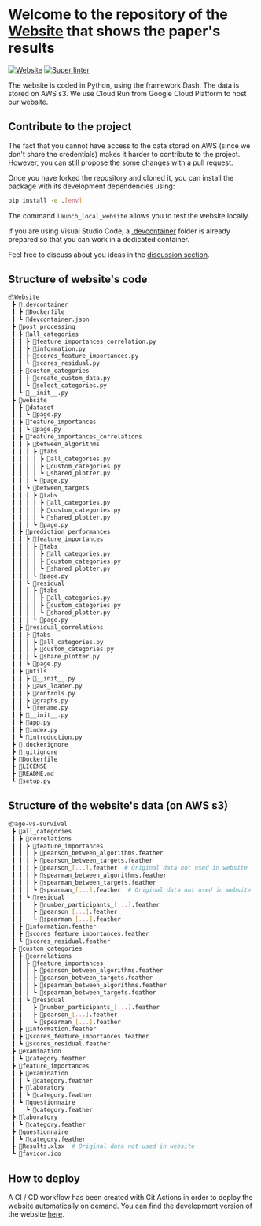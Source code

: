 # Welcome to the repository of the [Website](https://prod---website-vbip4gqz2q-uc.a.run.app) that shows the paper's results

[![Website](https://img.shields.io/website?up_color=green&url=https%3A%2F%2Fprod---website-vbip4gqz2q-uc.a.run.app%2F)](https://multidimensionality-of-aging.net/)
[![Super linter](https://github.com/HMS-Internship/Website/actions/workflows/linter.yml/badge.svg)](https://github.com/Deep-Learning-and-Aging/Website/actions/workflows/linter.yml)

The website is coded in Python, using the framework Dash. The data is stored on AWS s3. We use Cloud Run from Google Cloud Platform to host our website.

## Contribute to the project

The fact that you cannot have access to the data stored on AWS (since we don't share the credentials) makes it harder to contribute to the project. However, you can still propose the some changes with a pull request.

Once you have forked the repository and cloned it, you can install the package with its development dependencies using:
```bash
pip install -e .[env]
```

The command `launch_local_website` allows you to test the website locally.

If you are using Visual Studio Code, a [.devcontainer](/.devcontainer) folder is already prepared so that you can work in a dedicated container.

Feel free to discuss about you ideas in the [discussion section](https://github.com/HMS-Internship/Website/discussions).

## Structure of website's code
```bash
📦Website
 ┣ 📂.devcontainer
 ┃ ┣ 📜Dockerfile
 ┃ ┗ 📜devcontainer.json
 ┣ 📂post_processing
 ┃ ┣ 📂all_categories
 ┃ ┃ ┣ 📜feature_importances_correlation.py
 ┃ ┃ ┣ 📜information.py
 ┃ ┃ ┣ 📜scores_feature_importances.py
 ┃ ┃ ┗ 📜scores_residual.py
 ┃ ┣ 📂custom_categories
 ┃ ┃ ┣ 📜create_custom_data.py
 ┃ ┃ ┗ 📜select_categories.py
 ┃ ┗ 📜__init__.py
 ┣ 📂website
 ┃ ┣ 📂dataset
 ┃ ┃ ┗ 📜page.py
 ┃ ┣ 📂feature_importances
 ┃ ┃ ┗ 📜page.py
 ┃ ┣ 📂feature_importances_correlations
 ┃ ┃ ┣ 📂between_algorithms
 ┃ ┃ ┃ ┣ 📂tabs
 ┃ ┃ ┃ ┃ ┣ 📜all_categories.py
 ┃ ┃ ┃ ┃ ┣ 📜custom_categories.py
 ┃ ┃ ┃ ┃ ┗ 📜shared_plotter.py
 ┃ ┃ ┃ ┗ 📜page.py
 ┃ ┃ ┗ 📂between_targets
 ┃ ┃ ┃ ┣ 📂tabs
 ┃ ┃ ┃ ┃ ┣ 📜all_categories.py
 ┃ ┃ ┃ ┃ ┣ 📜custom_categories.py
 ┃ ┃ ┃ ┃ ┗ 📜shared_plotter.py
 ┃ ┃ ┃ ┗ 📜page.py
 ┃ ┣ 📂prediction_performances
 ┃ ┃ ┣ 📂feature_importances
 ┃ ┃ ┃ ┣ 📂tabs
 ┃ ┃ ┃ ┃ ┣ 📜all_categories.py
 ┃ ┃ ┃ ┃ ┣ 📜custom_categories.py
 ┃ ┃ ┃ ┃ ┗ 📜shared_plotter.py
 ┃ ┃ ┃ ┗ 📜page.py
 ┃ ┃ ┗ 📂residual
 ┃ ┃ ┃ ┣ 📂tabs
 ┃ ┃ ┃ ┃ ┣ 📜all_categories.py
 ┃ ┃ ┃ ┃ ┣ 📜custom_categories.py
 ┃ ┃ ┃ ┃ ┗ 📜shared_plotter.py
 ┃ ┃ ┃ ┗ 📜page.py
 ┃ ┣ 📂residual_correlations
 ┃ ┃ ┣ 📂tabs
 ┃ ┃ ┃ ┣ 📜all_categories.py
 ┃ ┃ ┃ ┣ 📜custom_categories.py
 ┃ ┃ ┃ ┗ 📜share_plotter.py
 ┃ ┃ ┗ 📜page.py
 ┃ ┣ 📂utils
 ┃ ┃ ┣ 📜__init__.py
 ┃ ┃ ┣ 📜aws_loader.py
 ┃ ┃ ┣ 📜controls.py
 ┃ ┃ ┣ 📜graphs.py
 ┃ ┃ ┗ 📜rename.py
 ┃ ┣ 📜__init__.py
 ┃ ┣ 📜app.py
 ┃ ┣ 📜index.py
 ┃ ┗ 📜introduction.py
 ┣ 📜.dockerignore
 ┣ 📜.gitignore
 ┣ 📜Dockerfile
 ┣ 📜LICENSE
 ┣ 📜README.md
 ┗ 📜setup.py
```

## Structure of the website's data (on AWS s3)
```Bash
📦age-vs-survival
 ┣ 📂all_categories
 ┃ ┣ 📂correlations
 ┃ ┃ ┣ 📂feature_importances
 ┃ ┃ ┃ ┣ 📜pearson_between_algorithms.feather
 ┃ ┃ ┃ ┣ 📜pearson_between_targets.feather
 ┃ ┃ ┃ ┣ 📜pearson_[...].feather  # Original data not used in website
 ┃ ┃ ┃ ┣ 📜spearman_between_algorithms.feather
 ┃ ┃ ┃ ┣ 📜spearman_between_targets.feather
 ┃ ┃ ┃ ┗ 📜spearman_[...].feather  # Original data not used in website  # Original data not used in website
 ┃ ┃ ┗ 📂residual
 ┃ ┃   ┣ 📜number_participants_[...].feather
 ┃ ┃   ┣ 📜pearson_[...].feather
 ┃ ┃   ┗ 📜spearman_[...].feather
 ┃ ┣ 📜information.feather
 ┃ ┣ 📜scores_feature_importances.feather
 ┃ ┗ 📜scores_residual.feather
 ┣ 📂custom_categories
 ┃ ┣ 📂correlations
 ┃ ┃ ┣ 📂feature_importances
 ┃ ┃ ┃ ┣ 📜pearson_between_algorithms.feather
 ┃ ┃ ┃ ┣ 📜pearson_between_targets.feather
 ┃ ┃ ┃ ┣ 📜spearman_between_algorithms.feather
 ┃ ┃ ┃ ┗ 📜spearman_between_targets.feather
 ┃ ┃ ┗ 📂residual
 ┃ ┃   ┣ 📜number_participants_[...].feather
 ┃ ┃   ┣ 📜pearson_[...].feather
 ┃ ┃   ┗ 📜spearman_[...].feather
 ┃ ┣ 📜information.feather
 ┃ ┣ 📜scores_feature_importances.feather
 ┃ ┗ 📜scores_residual.feather
 ┣ 📂examination
 ┃ ┗ 📜category.feather
 ┣ 📂feature_importances
 ┃ ┣ 📂examination
 ┃ ┃ ┗ 📜category.feather
 ┃ ┣ 📂laboratory
 ┃ ┃ ┗ 📜category.feather
 ┃ ┗ 📂questionnaire
 ┃   ┗ 📜category.feather
 ┣ 📂laboratory
 ┃ ┗ 📜category.feather
 ┣ 📂questionnaire
 ┃ ┗ 📜category.feather
 ┣ 📜Results.xlsx  # Original data not used in website
 ┗ 📜favicon.ico
```

## How to deploy

A CI / CD workflow has been created with Git Actions in order to deploy the website automatically on demand. You can find the development version of the website [here](https://dev---website-vbip4gqz2q-uc.a.run.app/).